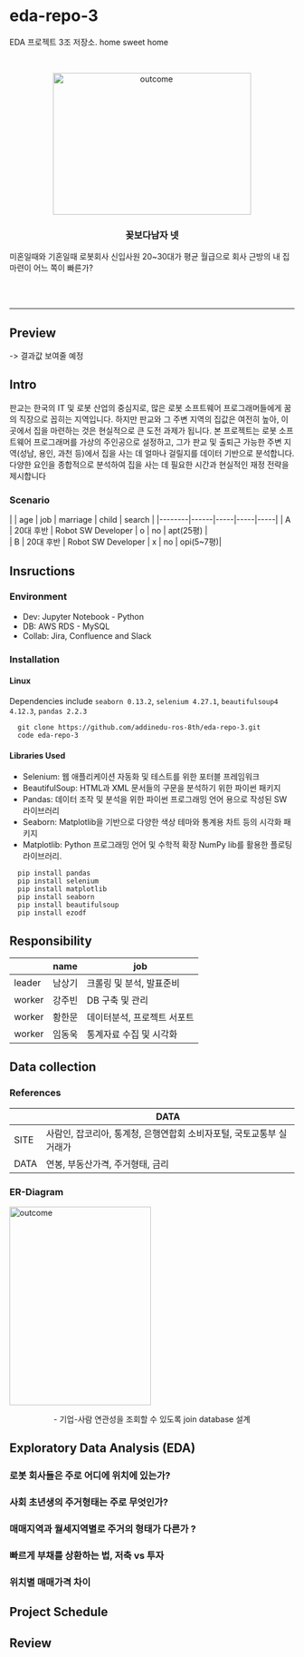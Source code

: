 # eda-repo-3
EDA 프로젝트 3조 저장소. home sweet home

<!-- PROJECT LOGO -->
<br />
<p align="center">
  <a href="https://github.com/addinedu-ros-8th/eda-repo-3">
    <img src="https://github.com/addinedu-ros-8th/eda-repo-3/blob/main/flowermen.jpg" alt="outcome" width="350" height="250">
  </a>

  <h3 align="center">꽂보다남자 넷</h3>
  미혼일때와 기혼일때 로봇회사 신입사원 20~30대가 평균 월급으로 회사 근방의 내 집 마련이 어느 쪽이 빠른가? 
  <p align="center">
    <br />
    <br />
  </p>
</p>

<hr>

## Preview  
-> 결과값 보여줄 예정 

## Intro 
판교는 한국의 IT 및 로봇 산업의 중심지로, 많은 로봇 소프트웨어 프로그래머들에게 꿈의 직장으로 꼽히는 지역입니다. 하지만 판교와 그 주변 지역의 집값은 여전히 높아, 이곳에서 집을 마련하는 것은 현실적으로 큰 도전 과제가 됩니다.
본 프로젝트는 로봇 소프트웨어 프로그래머를 가상의 주인공으로 설정하고, 그가 판교 및 출퇴근 가능한 주변 지역(성남, 용인, 과천 등)에서 집을 사는 데 얼마나 걸릴지를 데이터 기반으로 분석합니다.
다양한 요인을 종합적으로 분석하여 집을 사는 데 필요한 시간과 현실적인 재정 전략을 제시합니다
### Scenario
|        | age | job | marriage | child | search |
|--------|------|-----|-----|-----|
| A | 20대 후반 |  Robot SW Developer | o | no | apt(25평) |   
| B | 20대 후반 |  Robot SW Developer | x | no | opi(5~7평)|  

## Insructions
### Environment   
- Dev: Jupyter Notebook - Python  
- DB: AWS RDS - MySQL
- Collab: Jira, Confluence and Slack   

### Installation 
#### Linux
Dependencies include `seaborn 0.13.2`, `selenium 4.27.1`, `beautifulsoup4 4.12.3`, `pandas 2.2.3`
```
  git clone https://github.com/addinedu-ros-8th/eda-repo-3.git
  code eda-repo-3  
```
#### Libraries Used
- Selenium: 웹 애플리케이션 자동화 및 테스트를 위한 포터블 프레임워크 
- BeautifulSoup: HTML과 XML 문서들의 구문을 분석하기 위한 파이썬 패키지
- Pandas: 데이터 조작 및 분석을 위한 파이썬 프로그래밍 언어 용으로 작성된 SW 라이브러리
- Seaborn: Matplotlib을 기반으로 다양한 색상 테마와 통계용 차트 등의 시각화 패키지
- Matplotlib: Python 프로그래밍 언어 및 수학적 확장 NumPy lib를 활용한 플로팅 라이브러리.
```
  pip install pandas
  pip install selenium 
  pip install matplotlib 
  pip install seaborn 
  pip install beautifulsoup
  pip install ezodf
```
## Responsibility
|        | name | job |
|--------|------|-----|
| leader | 남상기 |  크롤링 및 분석, 발표준비|   
| worker | 강주빈 |  DB 구축 및 관리 |   
| worker | 황한문 |  데이터분석, 프로젝트 서포트|    
| worker | 임동욱 |  통계자료 수집 및 시각화 |   

## Data collection

### References 
|        | DATA | 
|--------|------|
| SITE   | 사람인, 잡코리아, 통계청, 은행연합회 소비자포털, 국토교통부 실거래가 |        
| DATA   | 연봉, 부동산가격, 주거형태, 금리  |        
         
### ER-Diagram 
<img src="https://github.com/addinedu-ros-8th/eda-repo-3/blob/main/Home Sweet Home.jpg" alt="outcome" width="250" height="350">
<p align="center">
- 기업-사람 연관성을 조회할 수 있도록 join database 설계 
  <br/>
</p>

## Exploratory Data Analysis (EDA)
### 로봇 회사들은 주로 어디에 위치에 있는가?
### 사회 초년생의 주거형태는 주로 무엇인가? 
### 매매지역과 월세지역별로 주거의 형태가 다른가 ?
### 빠르게 부채를 상환하는 법, 저축 vs 투자 
### 위치별 매매가격 차이 

## Project Schedule

## Review